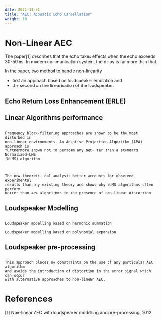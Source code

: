 ```yaml
---
date: 2021-11-01
title: "AEC: Acoustic Echo Cancellation"
weight: 10
---
```



# Non-Linear AEC

The paper[1] describes that the echo takes effects when the echo exceeds
30-50ms. In modem communication system, the delay is far more than that.

In the paper, two method to handle non-linearity

- first an approach based on loudspeaker emulation and 
- the second on the linearisation of the loudspeaker.

## Echo Return Loss Enhancement (ERLE)

## Linear Algorithms performance

```

Frequency block-filtering approaches are shown to be the most disturbed in
non-linear environments. An Adaptive Projection Algorithm (APA) approach is
furthermore shown not to perform any bet- ter than a standard Normalized-LMS
(NLMS) algorithm


```

```

The new theoreti- cal analysis better accounts for observed experimental
results than any existing theory and shows why NLMS algorithms often perform
better than APA algorithms in the presence of non-linear distortion

```

## Loudspeaker Modelling

```

Loudspeaker modelling based on harmonic summation

Loudspeaker modelling based on polynomial expansion

```

## Loudspeaker pre-processing

```

This approach places no constraints on the use of any particular AEC algorithm
and avoids the introduction of distortion in the error signal which can occur
with alternative approaches to non-linear AEC.

```


# References

[1] Non-linear AEC with loudspeaker modelling and pre-processing, 2012

